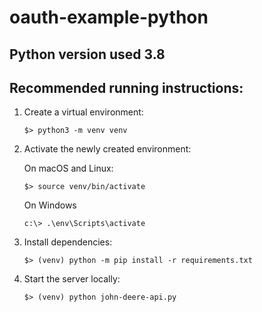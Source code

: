 # oauth-example-python

## Python version used 3.8

## Recommended running instructions:

1. Create a virtual environment:

    ```shell script
    $> python3 -m venv venv
    ```

2. Activate the newly created environment:

   On macOS and Linux:
    ```shell script
    $> source venv/bin/activate
    ```
   
   On Windows
   ```
   c:\> .\env\Scripts\activate
   ```
    

3. Install dependencies:

    ```shell script
    $> (venv) python -m pip install -r requirements.txt
    ```

4. Start the server locally:

    ```shell script
    $> (venv) python john-deere-api.py
    ```